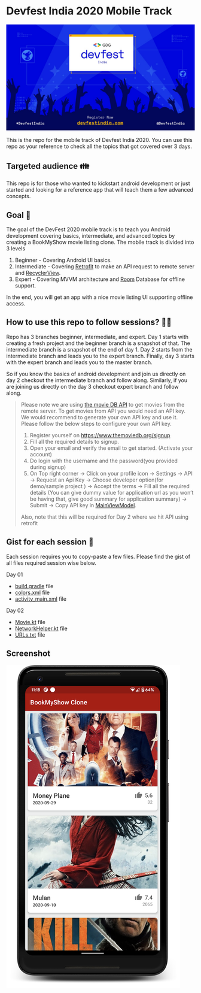 # Devfest India 2020 Mobile Track

![DevFestIndia 2020 Banner](assets/devfest_banner.jpeg)

This is the repo for the mobile track of Devfest India 2020. You can use this repo as your reference to check all the topics that got covered over 3 days.

## Targeted audience  :family: 
This repo is for those who wanted to kickstart android development or just started and looking for a reference app that will teach them a few advanced concepts.

## Goal  :dart:
The goal of the DevFest 2020 mobile track is to teach you Android development covering basics, intermediate, and advanced topics by creating a BookMyShow movie listing clone. The mobile track is divided into 3 levels
1. Beginner - Covering Android UI basics.
2. Intermediate - Covering [Retrofit](https://square.github.io/retrofit/) to make an API request to remote server and [RecyclerView](https://developer.android.com/guide/topics/ui/layout/recyclerview).
3. Expert - Covering MVVM architecture and [Room](https://developer.android.com/topic/libraries/architecture/room) Database for offline support.

In the end, you will get an app with a nice movie listing UI supporting offline access.


## How to use this repo to follow sessions? :technologist:

Repo has 3 branches beginner, intermediate, and expert. 
Day 1 starts with creating a fresh project and the beginner branch is a snapshot of that. The intermediate branch is a snapshot of the end of day 1. Day 2 starts from the intermediate branch and leads you to the expert branch. Finally, day 3 starts with the expert branch and leads you to the master branch.

So if you know the basics of android development and join us directly on day 2 checkout the intermediate branch and follow along. Similarly, if you are joining us directly on the day 3 checkout expert branch and follow along.

>Please note we are using [the movie DB API](https://developers.themoviedb.org/3) to get movies from the remote server.
To get movies from API you would need an API key. We would recommend to generate your own API key and use it. Please follow the below steps to configure your own API key. 
>
>1. Register yourself on https://www.themoviedb.org/signup 
>2. Fill all the required details to signup. 
>3. Open your email and verify the email to get started. (Activate your account)
>4. Do login with the username and the password(you provided during signup)
>5. On Top right corner -> Click on your profile icon -> Settings -> API  -> Request an Api Key -> Choose developer option(for demo/sample project ) -> Accept the terms -> Fill all the required details (You can give dummy value for application url as you won’t be having that, give good summary for application summary) -> Submit -> Copy API key in [MainViewModel](https://github.com/DevFest-India/devfest-india2020-android/blob/cd5780f08dc4c54542459a97cb1c99363f4ced75/app/src/main/java/com/devfest/india/bmsclone/ui/MainViewModel.kt#L17).
>
>Also, note that this will be required for Day 2 where we hit API using retrofit

## Gist for each session :page_facing_up:
Each session requires you to copy-paste a few files. Please find the gist of all files required session wise below.

Day 01

- [build.gradle](https://gist.github.com/sagar-viradiya/ea05cdeb8471ca028dd361e53512189e) file
- [colors.xml](https://gist.github.com/sagar-viradiya/914d9e57980d2d6979c43a8653308e7b) file
- [activity_main.xml](https://gist.github.com/sagar-viradiya/64b6a8331b3f4d436ae499b9700ac1f4) file

Day 02

- [Movie.kt](https://gist.github.com/sagar-viradiya/4b27d42dc2ee8c24f21cbd5ae20d4f03) file
- [NetworkHelper.kt](https://gist.github.com/sagar-viradiya/18ec984f6bea85337eab1770900c65aa) file
- [URLs.txt](https://gist.github.com/sagar-viradiya/9d14a83a4f2dc4767d987e1b8aabb85e) file

## Screenshot

![Screenshot of app](assets/screenshot.png)
